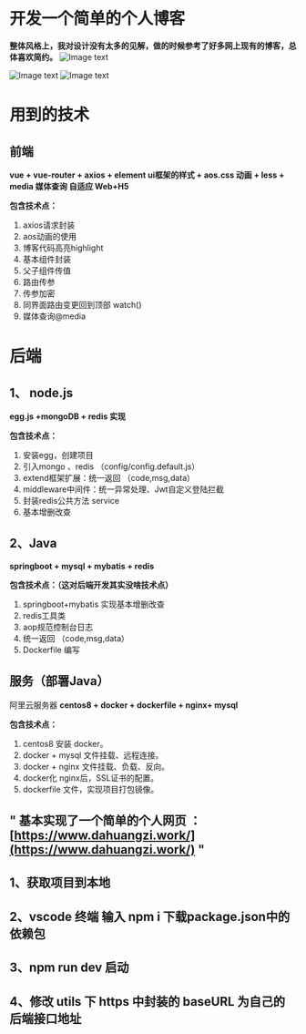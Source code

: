 # 开发一个简单的个人博客

**整体风格上，我对设计没有太多的见解，做的时候参考了好多网上现有的博客，总体喜欢简约。**
![Image text](https://img-blog.csdnimg.cn/20201223184703472.jpg?x-oss-process=image/watermark,type_ZmFuZ3poZW5naGVpdGk,shadow_10,text_aHR0cHM6Ly9ibG9nLmNzZG4ubmV0L2h1YW5namlhbmdtaW4=,size_16,color_FFFFFF,t_70#pic_center)

![Image text](https://img-blog.csdnimg.cn/202012231843361.jpg?x-oss-process=image/watermark,type_ZmFuZ3poZW5naGVpdGk,shadow_10,text_aHR0cHM6Ly9ibG9nLmNzZG4ubmV0L2h1YW5namlhbmdtaW4=,size_16,color_FFFFFF,t_70)
![Image text](https://img-blog.csdnimg.cn/20201223184333744.jpg?x-oss-process=image/watermark,type_ZmFuZ3poZW5naGVpdGk,shadow_10,text_aHR0cHM6Ly9ibG9nLmNzZG4ubmV0L2h1YW5namlhbmdtaW4=,size_16,color_FFFFFF,t_70)
 
# 用到的技术
 
## 前端  

  **vue +  vue-router + axios + element ui框架的样式 + aos.css 动画 + less + media 媒体查询 自适应 Web+H5**
 
  **包含技术点：**

 
 1.  axios请求封装
 2. aos动画的使用 
 3.  博客代码高亮highlight 
 4. 基本组件封装 
 5. 父子组件传值  
 6. 路由传参 
 7. 传参加密 
 8.  同界面路由变更回到顶部 watch()
 9. 媒体查询@media
 
 
# 后端
## 1、 node.js
**egg.js  +mongoDB + redis 实现**

 **包含技术点：**
 
 1.  安装egg，创建项目 
 2. 引入mongo  、redis     （config/config.default.js）
 3. extend框架扩展：统一返回 （code,msg,data）
 4. middleware中间件：统一异常处理、Jwt自定义登陆拦截
 5. 封装redis公共方法 service
 6. 基本增删改查

 

## 2、Java
**springboot + mysql + mybatis + redis**

 **包含技术点：（这对后端开发其实没啥技术点）**
 
 1.  springboot+mybatis 实现基本增删改查
 2.  redis工具类
 3.  aop规范控制台日志 
 4.  统一返回 （code,msg,data）
 5. Dockerfile 编写
 

## 服务（部署Java）
阿里云服务器  **centos8 + docker + dockerfile + nginx+ mysql** 

 **包含技术点：**

 1.  centos8 安装 docker。
 2. docker + mysql 文件挂载、远程连接。
 3.  docker + nginx 文件挂载、负载、反向。
 4.  docker化 nginx后，SSL证书的配置。
 6. dockerfile 文件，实现项目打包镜像。 

## " 基本实现了一个简单的个人网页 ：  [https://www.dahuangzi.work/](https://www.dahuangzi.work/) "

## 1、获取项目到本地
## 2、vscode 终端 输入 npm i 下载package.json中的依赖包
## 3、npm run dev 启动
## 4、修改 utils 下 https 中封装的 baseURL 为自己的后端接口地址